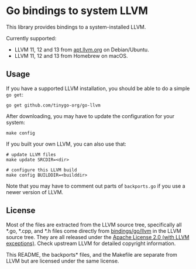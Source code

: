 # Go bindings to system LLVM

This library provides bindings to a system-installed LLVM.

Currently supported:

  * LLVM 11, 12 and 13 from [apt.llvm.org](http://apt.llvm.org/) on Debian/Ubuntu.
  * LLVM 11, 12 and 13 from Homebrew on macOS.

## Usage

If you have a supported LLVM installation, you should be able to do a simple `go get`:

    go get github.com/tinygo-org/go-llvm

After downloading, you may have to update the configuration for your system:

    make config

If you built your own LLVM, you can also use that:

    # update LLVM files
    make update SRCDIR=<dir>
    
    # configure this LLVM build
    make config BUILDDIR=<builddir>

Note that you may have to comment out parts of `backports.go` if you use a
newer version of LLVM.

## License

Most of the files are extracted from the LLVM source tree, specifically all
\*.go, \*.cpp, and \*.h files come directly from
[bindings/go/llvm](https://github.com/llvm-mirror/llvm/tree/release_80/bindings/go/llvm)
in the LLVM source tree. They are all released under the [Apache License 2.0
(with LLVM exceptions)](http://releases.llvm.org/9.0.0/LICENSE.TXT). Check
upstream LLVM for detailed copyright information.

This README, the backports\* files, and the Makefile are separate from LLVM but
are licensed under the same license.
